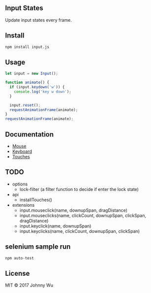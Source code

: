 ## Input States

Update input states every frame.

## Install

```bash
npm install input.js
```

## Usage

```javascript
let input = new Input();

function animate() {
  if (input.keydown('w')) {
    console.log('key w down');
  }

  input.reset();
  requestAnimationFrame(animate);
}
requestAnimationFrame(animate);
```

## Documentation

- [Mouse](docs/mouse.md)
- [Keyboard](docs/keyboard.md)
- [Touches](docs/touches.md)

## TODO

 - options
   - lock-filter (a filter function to decide if enter the lock state)
 - api
   - installTouches()
 - extensions
   - input.mouseclick(name, downupSpan, dragDistance)
   - input.mouseclicks(name, clickCount, downupSpan, clickSpan, dragDistance)
   - input.keyclick(name, downupSpan)
   - input.keyclicks(name, clickCount, downupSpan, clickSpan)

## selenium sample run

```bash
npm auto-test
```

## License

MIT © 2017 Johnny Wu